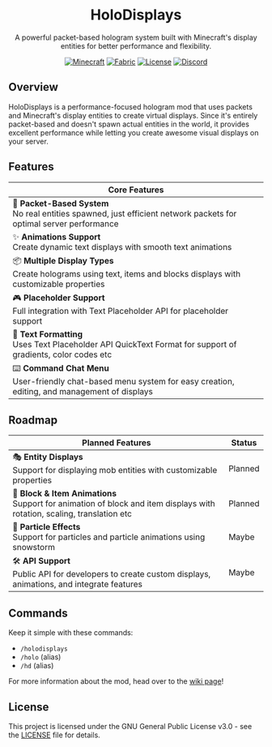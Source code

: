 <div align="center">

# HoloDisplays

A powerful packet-based hologram system built with Minecraft's display entities for better performance and flexibility.

[![Minecraft](https://img.shields.io/badge/Minecraft-1.20--1.21.3-green.svg)](https://minecraft.net)
[![Fabric](https://img.shields.io/badge/Mod%20Loader-Fabric-blue.svg)](https://fabricmc.net)
[![License](https://img.shields.io/badge/License-GPL%203.0-red.svg)](LICENSE)
[![Discord](https://img.shields.io/badge/Discord-Furq's%20Den-7289DA?logo=discord&logoColor=white)](https://discord.gg/XhZzmvzPDV)

</div>

## Overview

HoloDisplays is a performance-focused hologram mod that uses packets and Minecraft's display entities to create virtual displays. Since it's entirely packet-based and doesn't spawn actual entities in the world, it provides excellent performance while letting you create awesome visual displays on your server.

## Features

<div align="center">

| Core Features                                                                                                           |
|-------------------------------------------------------------------------------------------------------------------------|
| 🚀 **Packet-Based System**<br>No real entities spawned, just efficient network packets for optimal server performance   |
| ✨ **Animations Support**<br>Create dynamic text displays with smooth text animations                                    |
| 📦 **Multiple Display Types**<br>Create holograms using text, items and blocks displays with customizable properties    |
| 🎮 **Placeholder Support**<br>Full integration with Text Placeholder API for placeholder support                        |
| 🌈 **Text Formatting**<br>Uses Text Placeholder API QuickText Format for support of gradients, color codes etc          |
| ⌨️ **Command Chat Menu**<br>User-friendly chat-based menu system for easy creation, editing, and management of displays |

</div>

## Roadmap

<div align="center">

| Planned Features                                                                                                           | Status  |
|----------------------------------------------------------------------------------------------------------------------------|---------|
| 🎭 **Entity Displays**<br>Support for displaying mob entities with customizable properties                                 | Planned |
| 🔄 **Block & Item Animations**<br>Support for animation of block and item displays with rotation, scaling, translation etc | Planned |
| 🎨 **Particle Effects**<br>Support for particles and particle animations using snowstorm                                   | Maybe   |
| 🛠️ **API Support**<br>Public API for developers to create custom displays, animations, and integrate features             | Maybe   |

</div>

## Commands

Keep it simple with these commands:
- `/holodisplays`
- `/holo` (alias)
- `/hd` (alias)

For more information about the mod, head over to the [wiki page](https://github.com/Furq07/HoloDisplays/wiki)!

## License

This project is licensed under the GNU General Public License v3.0 - see the [LICENSE](LICENSE) file for details.